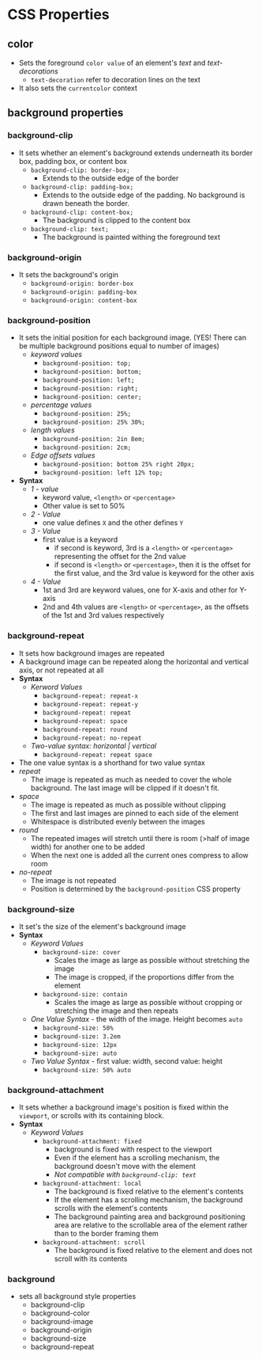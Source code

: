 # CSS Properties

## color

- Sets the foreground `color value` of an element's *text* and *text-decorations*
  - `text-decoration` refer to decoration lines on the text
- It also sets the `currentcolor` context

## background properties

### background-clip

- It sets whether an element's background extends underneath its border box, padding box, or content box
  - `background-clip: border-box;`
    - Extends to the outside edge of the border
  - `background-clip: padding-box;`
    - Extends to the outside edge of the padding. No background is drawn beneath the border.
  - `background-clip: content-box;`
    - The background is clipped to the content box
  - `background-clip: text;`
    - The background is painted withing the foreground text

### background-origin

- It sets the background's origin
  - `background-origin: border-box`
  - `background-origin: padding-box`
  - `background-origin: content-box`

### background-position

- It sets the initial position for each background image. (YES! There can be multiple background positions equal to number of images)
  - *keyword values*
    - `background-position: top;`
    - `background-position: bottom;`
    - `background-position: left;`
    - `background-position: right;`
    - `background-position: center;`
  - *percentage values*
    - `background-position: 25%;`
    - `background-position: 25% 30%;`
  - *length values*
    - `background-position: 2in 8em;`
    - `background-position: 2cm;`
  - *Edge offsets values*
    - `background-position: bottom 25% right 20px;`
    - `background-position: left 12% top;`
- **Syntax**
  - *1 - value*
    - keyword value, `<length>` or `<percentage>`
    - Other value is set to 50%
  - *2 - Value*
    - one value defines `X` and the other defines `Y`
  - *3 - Value*
    - first value is a keyword
      - if second is keyword, 3rd is a `<length>` or `<percentage>`  representing the offset for the 2nd value
      - if second is `<length>` or `<percentage>`, then it is the offset for the first value, and the 3rd value is keyword for the other axis
  - *4 - Value*
    - 1st and 3rd are keyword values, one for X-axis and other for Y-axis
    - 2nd and 4th values are `<length>` or `<percentage>`, as the offsets of the 1st and 3rd values respectively

### background-repeat

- It sets how background images are repeated
- A background image can be repeated along the horizontal and vertical axis, or not repeated at all
- **Syntax**
  - *Kerword Values*
    - `background-repeat: repeat-x`
    - `background-repeat: repeat-y`
    - `background-repeat: repeat`
    - `background-repeat: space`
    - `background-repeat: round`
    - `background-repeat: no-repeat`
  - *Two-value syntax: horizontal | vertical*
    - `background-repeat: repeat space`
- The one value syntax is a shorthand for two value syntax
- *repeat*
  - The image is repeated as much as needed to cover the whole background. The last image will be clipped if it doesn't fit.
- *space*
  - The image is repeated as much as possible without clipping
  - The first and last images are pinned to each side of the element
  - Whitespace is distributed evenly between the images
- *round*
  - The repeated images will stretch until there is room (>half of image width) for another one to be added
  - When the next one is added all the current ones compress to allow room
- *no-repeat*
  - The image is not repeated
  - Position is determined by the `background-position` CSS property

### background-size

- It set's the size of the element's background image
- **Syntax**
  - *Keyword Values*
    - `background-size: cover`
      - Scales the image as large as possible without stretching the image
      - The image is cropped, if the proportions differ from the element
    - `background-size: contain`
      - Scales the image as large as possible without cropping or stretching the image and then repeats
  - *One Value Syntax* - the width of the image. Height becomes `auto`
    - `background-size: 50%`
    - `background-size: 3.2em`
    - `background-size: 12px`
    - `background-size: auto`
  - *Two Value Syntax* - first value: width, second value: height
    - `background-size: 50% auto`

### background-attachment

- It sets whether a background image's position is fixed within the `viewport`, or scrolls with its containing block.
- **Syntax**
  - *Keyword Values*
    - `background-attachment: fixed`
      - background is fixed with respect to the viewport
      - Even if the element has a scrolling mechanism, the background doesn't move with the element
      - *Not compatible with `background-clip: text`*
    - `background-attachment: local`
      - The background is fixed relative to the element's contents
      - If the element has a scrolling mechanism, the background scrolls with the element's contents
      - The background painting area and background positioning area are relative to the scrollable area of the element rather than to the border framing them
    - `background-attachment: scroll`
      - The background is fixed relative to the element and does not scroll with its contents

### background

- sets all background style properties
  - background-clip
  - background-color
  - background-image
  - background-origin
  - background-size
  - background-repeat

